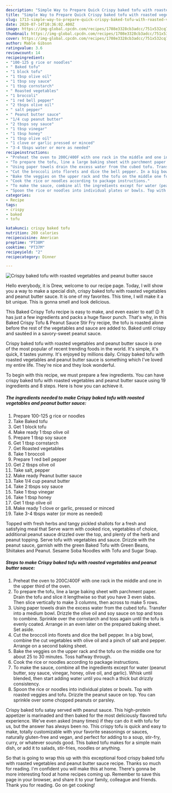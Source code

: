 ```yaml
---
description: "Simple Way to Prepare Quick Crispy baked tofu with roasted vegetables and peanut butter sauce"
title: "Simple Way to Prepare Quick Crispy baked tofu with roasted vegetables and peanut butter sauce"
slug: 1713-simple-way-to-prepare-quick-crispy-baked-tofu-with-roasted-vegetables-and-peanut-butter-sauce
date: 2020-07-14T10:36:02.400Z
image: https://img-global.cpcdn.com/recipes/1708e3328cb3adcc/751x532cq70/crispy-baked-tofu-with-roasted-vegetables-and-peanut-butter-sauce-recipe-main-photo.jpg
thumbnail: https://img-global.cpcdn.com/recipes/1708e3328cb3adcc/751x532cq70/crispy-baked-tofu-with-roasted-vegetables-and-peanut-butter-sauce-recipe-main-photo.jpg
cover: https://img-global.cpcdn.com/recipes/1708e3328cb3adcc/751x532cq70/crispy-baked-tofu-with-roasted-vegetables-and-peanut-butter-sauce-recipe-main-photo.jpg
author: Mable Gibson
ratingvalue: 3.6
reviewcount: 14
recipeingredient:
- "100-125 g rice or noodles"
- " Baked tofu"
- "1 block tofu"
- "1 tbsp olive oil"
- "1 tbsp soy sauce"
- "1 tbsp cornstarch"
- " Roasted vegetables"
- "1 broccoli"
- "1 red bell pepper"
- "2 tbsps olive oil"
- " salt pepper"
- " Peanut butter sauce"
- "1/4 cup peanut butter"
- "2 tbsps soy sauce"
- "1 tbsp vinegar"
- "1 tbsp honey"
- "1 tbsp olive oil"
- "1 clove or garlic pressed or minced"
- "3-4 tbsps water or more as needed"
recipeinstructions:
- "Preheat the oven to 200C/400F with one rack in the middle and one in the upper third of the oven."
- "To prepare the tofu, line a large baking sheet with parchment paper. Drain the tofu and slice it lengthwise so that you have 3 even slabs. Then slice vertically to make 3 columns, then across to make 5 rows."
- "Using paper towels drain the excess water from the cubed tofu. Transfer into a medium bowl. Drizzle the olive oil and soy sauce on top and toss to combine. Sprinkle over the cornstarch and toss again until the tofu is evenly coated. Arrange in an even later on the prepared baking sheet. Set aside."
- "Cut the broccoli into florets and dice the bell pepper. In a big bowl, combine the cut vegetables with olive oil and a pinch of salt and pepper. Arrange on a second baking sheet."
- "Bake the veggies on the upper rack and the tofu on the middle one for about 25 to 30 minutes. Toss halfway through."
- "Cook the rice or noodles according to package instructions."
- "To make the sauce, combine all the ingredients except for water (peanut butter, soy sauce, vinegar, honey, olive oil, and garlic). Whisk until blended, then start adding water until you reach a thick but drizzly consistency."
- "Spoon the rice or noodles into individual plates or bowls. Top with roasted veggies and tofu. Drizzle the peanut sauce on top. You can sprinkle over some chopped peanuts or parsley."
categories:
- Recipe
tags:
- crispy
- baked
- tofu

katakunci: crispy baked tofu 
nutrition: 269 calories
recipecuisine: American
preptime: "PT30M"
cooktime: "PT37M"
recipeyield: "2"
recipecategory: Dinner

---
```



![Crispy baked tofu with roasted vegetables and peanut butter sauce](https://img-global.cpcdn.com/recipes/1708e3328cb3adcc/751x532cq70/crispy-baked-tofu-with-roasted-vegetables-and-peanut-butter-sauce-recipe-main-photo.jpg)

Hello everybody, it is Drew, welcome to our recipe page. Today, I will show you a way to make a special dish, crispy baked tofu with roasted vegetables and peanut butter sauce. It is one of my favorites. This time, I will make it a bit unique. This is gonna smell and look delicious.

This Baked Crispy Tofu recipe is easy to make, and even easier to eat! 😉 It has just a few ingredients and packs a huge flavor punch. That&#39;s why, in this Baked Crispy Tofu &amp; Peanut Sauce Stir Fry recipe, the tofu is roasted alone before the rest of the vegetables and sauce are added to. Baked until crispy and sautéed in a savory-sweet peanut sauce.

Crispy baked tofu with roasted vegetables and peanut butter sauce is one of the most popular of recent trending foods in the world. It's simple, it's quick, it tastes yummy. It's enjoyed by millions daily. Crispy baked tofu with roasted vegetables and peanut butter sauce is something which I've loved my entire life. They're nice and they look wonderful.


To begin with this recipe, we must prepare a few ingredients. You can have crispy baked tofu with roasted vegetables and peanut butter sauce using 19 ingredients and 8 steps. Here is how you can achieve it.

<!--inarticleads1-->

##### The ingredients needed to make Crispy baked tofu with roasted vegetables and peanut butter sauce:

1. Prepare 100-125 g rice or noodles
1. Take  Baked tofu
1. Get 1 block tofu
1. Make ready 1 tbsp olive oil
1. Prepare 1 tbsp soy sauce
1. Get 1 tbsp cornstarch
1. Get  Roasted vegetables
1. Take 1 broccoli
1. Prepare 1 red bell pepper
1. Get 2 tbsps olive oil
1. Take  salt, pepper
1. Make ready  Peanut butter sauce
1. Take 1/4 cup peanut butter
1. Take 2 tbsps soy sauce
1. Take 1 tbsp vinegar
1. Take 1 tbsp honey
1. Get 1 tbsp olive oil
1. Make ready 1 clove or garlic, pressed or minced
1. Take 3-4 tbsps water (or more as needed)


Topped with fresh herbs and tangy pickled shallots for a fresh and satisfying meal that Serve warm with cooked rice, vegetables of choice, additional peanut sauce drizzled over the top, and plenty of the herb and peanut topping. Serve tofu with vegetables and sauce. Drizzle with the peanut sauce, garnish with the green Baked Tofu with Green Beans, Shiitakes and Peanut. Sesame Soba Noodles with Tofu and Sugar Snap. 

<!--inarticleads2-->

##### Steps to make Crispy baked tofu with roasted vegetables and peanut butter sauce:

1. Preheat the oven to 200C/400F with one rack in the middle and one in the upper third of the oven.
1. To prepare the tofu, line a large baking sheet with parchment paper. Drain the tofu and slice it lengthwise so that you have 3 even slabs. Then slice vertically to make 3 columns, then across to make 5 rows.
1. Using paper towels drain the excess water from the cubed tofu. Transfer into a medium bowl. Drizzle the olive oil and soy sauce on top and toss to combine. Sprinkle over the cornstarch and toss again until the tofu is evenly coated. Arrange in an even later on the prepared baking sheet. Set aside.
1. Cut the broccoli into florets and dice the bell pepper. In a big bowl, combine the cut vegetables with olive oil and a pinch of salt and pepper. Arrange on a second baking sheet.
1. Bake the veggies on the upper rack and the tofu on the middle one for about 25 to 30 minutes. Toss halfway through.
1. Cook the rice or noodles according to package instructions.
1. To make the sauce, combine all the ingredients except for water (peanut butter, soy sauce, vinegar, honey, olive oil, and garlic). Whisk until blended, then start adding water until you reach a thick but drizzly consistency.
1. Spoon the rice or noodles into individual plates or bowls. Top with roasted veggies and tofu. Drizzle the peanut sauce on top. You can sprinkle over some chopped peanuts or parsley.


Crispy baked tofu satay served with peanut sauce. This high-protein appetizer is marinaded and then baked for the most deliciously flavored tofu experience. We&#39;ve even asked (many times) if they can do it with tofu for us, but the answer has always been no. This crispy tofu is quick and easy to make, totally customizable with your favorite seasonings or sauces, naturally gluten-free and vegan, and perfect for adding to a soup, stir-fry, curry, or whatever sounds good. This baked tofu makes for a simple main dish, or add it to salads, stir-fries, noodles or anything. 

So that is going to wrap this up with this exceptional food crispy baked tofu with roasted vegetables and peanut butter sauce recipe. Thanks so much for reading. I'm confident you will make this at home. There's gonna be more interesting food at home recipes coming up. Remember to save this page in your browser, and share it to your family, colleague and friends. Thank you for reading. Go on get cooking!
